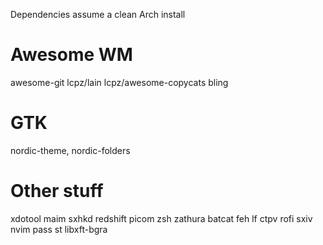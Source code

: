 Dependencies assume a clean Arch install

# Awesome WM
awesome-git
lcpz/lain
lcpz/awesome-copycats
bling

# GTK
nordic-theme, nordic-folders

# Other stuff
xdotool
maim
sxhkd
redshift
picom
zsh
zathura
batcat
feh
lf
ctpv
rofi
sxiv
nvim
pass
st
libxft-bgra
